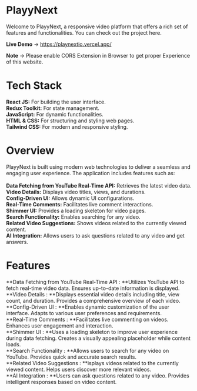 # PlayyNext

Welcome to PlayyNext, a responsive video platform that offers a rich set of features and functionalities. You can check out the project here.

**Live Demo** -> https://playnextio.vercel.app/

**Note** -> Please enable CORS Extension in Browser to get proper Experience of this website.

# Tech Stack

**React JS:** For building the user interface.<br />
**Redux Toolkit:** For state management.<br />
**JavaScript:** For dynamic functionalities.<br />
**HTML & CSS:** For structuring and styling web pages.<br />
**Tailwind CSS:** For modern and responsive styling.<br />

# Overview

PlayyNext is built using modern web technologies to deliver a seamless and engaging user experience. The application includes features such as:
<br /><br />
**Data Fetching from YouTube Real-Time API:** Retrieves the latest video data.<br />
**Video Details:** Displays video titles, views, and durations.<br />
**Config-Driven UI:** Allows dynamic UI configurations.<br />
**Real-Time Comments:** Facilitates live comment interactions.<br />
**Shimmer UI:** Provides a loading skeleton for video pages.<br />
**Search Functionality:** Enables searching for any video.<br />
**Related Video Suggestions:** Shows videos related to the currently viewed content.<br />
**AI Integration:** Allows users to ask questions related to any video and get answers.<br />

# Features

**Data Fetching from YouTube Real-Time API : **Utilizes YouTube API to fetch real-time video data.
Ensures up-to-date information is displayed.<br />
**Video Details : **Displays essential video details including title, view count, and duration.
Provides a comprehensive overview of each video.<br />
**Config-Driven UI : **Enables dynamic customization of the user interface.
Adapts to various user preferences and requirements.<br />
**Real-Time Comments : **Facilitates live commenting on videos.
Enhances user engagement and interaction.<br />
**Shimmer UI : **Uses a loading skeleton to improve user experience during data fetching.
Creates a visually appealing placeholder while content loads.<br />
**Search Functionality : **Allows users to search for any video on YouTube.
Provides quick and accurate search results.<br />
**Related Video Suggestions : **isplays videos related to the currently viewed content.
Helps users discover more relevant videos.<br />
**AI Integration : **Users can ask questions related to any video.
Provides intelligent responses based on video content.
